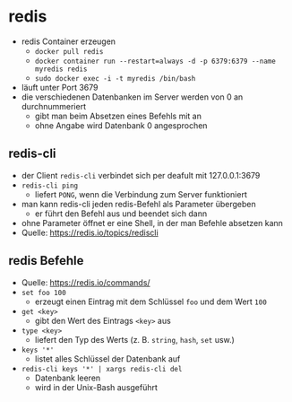 # redis

- redis Container erzeugen
  - `docker pull redis`
  - `docker container run --restart=always -d -p 6379:6379 --name myredis redis`
  - `sudo docker exec -i -t myredis /bin/bash`
- läuft unter Port 3679
- die verschiedenen Datenbanken im Server werden von 0 an durchnummeriert
  - gibt man beim Absetzen eines Befehls mit an
  - ohne Angabe wird Datenbank 0 angesprochen

## redis-cli

- der Client `redis-cli` verbindet sich per deafult mit 127.0.0.1:3679
- `redis-cli ping`
  - liefert `PONG`, wenn die Verbindung zum Server funktioniert
- man kann redis-cli jeden redis-Befehl als Parameter übergeben
  - er führt den Befehl aus und beendet sich dann
- ohne Parameter öffnet er eine Shell, in der man Befehle absetzen kann
- Quelle: https://redis.io/topics/rediscli

## redis Befehle

- Quelle: https://redis.io/commands/
- `set foo 100`
  - erzeugt einen Eintrag mit dem Schlüssel `foo` und dem Wert `100`
- `get <key>`
  - gibt den Wert des Eintrags `<key>` aus
- `type <key>`
  - liefert den Typ des Werts (z. B. `string`, `hash`, `set` usw.)
- `keys '*'`
  - listet alles Schlüssel der Datenbank auf
- `redis-cli keys '*' | xargs redis-cli del`
  - Datenbank leeren
  - wird in der Unix-Bash ausgeführt